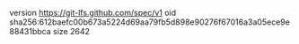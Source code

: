 version https://git-lfs.github.com/spec/v1
oid sha256:612baefc00b673a5224d69aa79fb5d898e90276f67016a3a05ece9e88431bbca
size 2642
